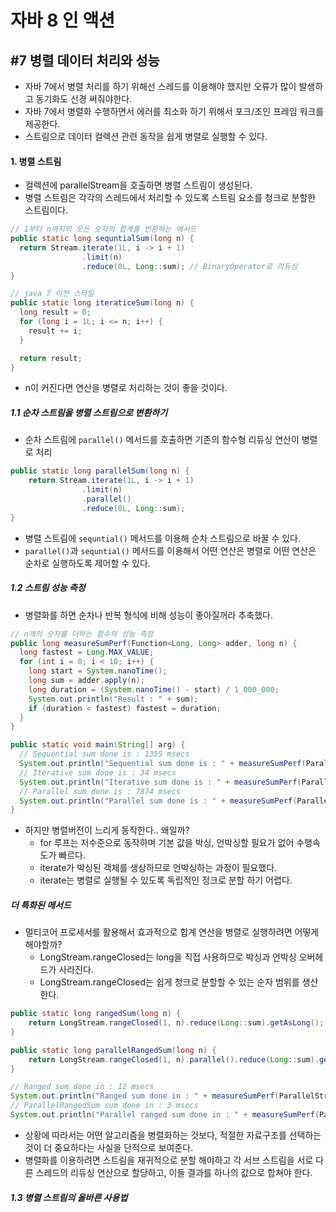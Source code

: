 # 자바 8 인 액션

## \#7 병렬 데이터 처리와 성능

- 자바 7에서 병렬 처리를 하기 위해선 스레드를 이용해야 했지만 오류가 많이 발생하고 동기화도 신경 써줘야한다.
- 자바 7에서 병렬화 수행하면서 에러를 최소화 하기 위해서 포크/조인 프레임 워크를 제공한다.
- 스트림으로 데이터 컬렉션 관련 동작을 쉽게 병렬로 실행할 수 있다.

#### 1. 병렬 스트림
- 컬렉션에 parallelStream을 호출하면 병렬 스트림이 생성된다.
- 병렬 스트림은 각각의 스레드에서 처리할 수 있도록 스트림 요소를 청크로 분할한 스트림이다.

```java
// 1부터 n까지의 모든 숫자의 합계를 반환하는 메서드
public static long sequntialSum(long n) {
  return Stream.iterate(1L, i -> i + 1)
                .limit(n)
                .reduce(0L, Long::sum); // BinaryOperator로 리듀싱
}
```

```java
// java 7 이전 스타일
public static long iteraticeSum(long n) {
  long result = 0;
  for (long i = 1L; i <= n; i++) {
    result += i;
  }

  return result;
}
```
- n이 커진다면 연산을 병렬로 처리하는 것이 좋을 것이다.

##### 1.1 순차 스트림을 병렬 스트림으로 변환하기
- 순차 스트림에 `parallel()` 메서드를 호출하면 기존의 함수형 리듀싱 연산이 병렬로 처리

```java
public static long parallelSum(long n) {
    return Stream.iterate(1L, i -> i + 1)
                .limit(n)
                .parallel()
                .reduce(0L, Long::sum);
}
```

- 병렬 스트림에 `sequntial()` 메서드를 이용해 순차 스트림으로 바꿀 수 있다.
- `parallel()`과 `sequntial()` 메서드를 이용해서 어떤 연산은 병렬로 어떤 연산은 순차로 실행하도록 제어할 수 있다.

##### 1.2 스트림 성능 측정
- 병렬화를 하면 순차나 반복 형식에 비해 성능이 좋아질꺼라 추축했다.

```java
// n개의 숫자를 더하는 함수의 성능 측정
public long measureSumPerf(Function<Long, Long> adder, long n) {
  long fastest = Long.MAX_VALUE;
  for (int i = 0; i < 10; i++) {
    long start = System.nanoTime();
    long sum = adder.apply(n);
    long duration = (System.nanoTime() - start) / 1_000_000;
    System.out.println("Result : " + sum);
    if (duration < fastest) fastest = duration;
  }
}

public static void main(String[] arg) {
  // Sequential sum done is : 1355 msecs
  System.out.println("Sequential sum done is : " + measureSumPerf(ParallelStreams::sequentialSum, 100_000_000) + " msecs");
  // Iterative sum done is : 34 msecs
  System.out.println("Iterative sum done is : " + measureSumPerf(ParallelStreams::iterativeSum, 100_000_000) + " msecs");
  // Parallel sum done is : 7874 msecs
  System.out.println("Parallel sum done is : " + measureSumPerf(ParallelStreams::parallelSum, 100_000_000) + " msecs");
}
```
- 하지만 병렬버전이 느리게 동작한다.. 왜일까?
  - for 루프는 저수준으로 동작하며 기본 값을 박싱, 언박싱할 필요가 없어 수행속도가 빠르다.
  - iterate가 박싱된 객체를 생상하므로 언박싱하는 과정이 필요했다.
  - iterate는 병렬로 실행될 수 있도록 독립적인 정크로 분할 하기 어렵다.

##### 더 특화된 메서드
- 멀티코어 프로세서를 활용해서 효과적으로 합계 연산을 병렬로 실행하려면 어떻게 해야할까?
  - LongStream.rangeClosed는 long을 직접 사용하므로 박싱과 언박싱 오버헤드가 사라진다.
  - LongStream.rangeClosed는 쉽게 청크로 분할할 수 있는 순자 범위를 생산한다.

```java
public static long rangedSum(long n) {
    return LongStream.rangeClosed(1, n).reduce(Long::sum).getAsLong();
}

public static long parallelRangedSum(long n) {
    return LongStream.rangeClosed(1, n).parallel().reduce(Long::sum).getAsLong();
}

// Ranged sum done in : 12 msecs
System.out.println("Ranged sum done in : " + measureSumPerf(ParallelStreams::rangedSum, 10_000_000));
// ParallelRangedSum sum done in : 3 msecs
System.out.println("Parallel ranged sum done in : " + measureSumPerf(ParallelStreams::parallelRangedSum, 10_000_000));
```
- 상황에 따라서는 어떤 알고리즘을 병렬화하는 것보다, 적절한 자료구조를 선택하는 것이 더 중요하다는 사실을 단적으로 보여준다.
- 병렬화를 이용하려면 스트림을 재귀적으로 분할 해야하고 각 서브 스트림을 서로 다른 스레드의 리듀싱 연산으로 할당하고, 이들 결과를 하나의 값으로 합쳐야 한다.

##### 1.3 병렬 스트림의 올바른 사용법
